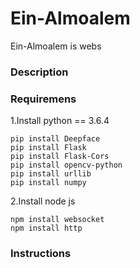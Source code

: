 # Ein-Almoalem
Ein-Almoalem is webs
### Description 
 
### Requiremens
  
 1.Install python == 3.6.4
 ```
 pip install Deepface
 pip install Flask
 pip install Flask-Cors
 pip install opencv-python
 pip install urllib
 pip install numpy
 ```
 
 2.Install node js
 ```
 npm install websocket 
 npm install http
 ```
 
 ### Instructions 
 
